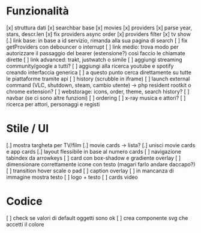 # Funzionalità
[x] struttura dati
[x] searchbar base
[x] movies
[x] providers
[x] parse year, stars, descr.len
[x] fix providers async order
[x] providers filter
[x] tv show
[.] link base: in base a id servizio, rimanda alla sua pagina di search
[ ] fix getProviders con debouncer o interrupt
[ ] link medio: trova modo per autorizzare il passaggio del bearer (estensione?) così faccio le chiamate dirette
[ ] link advanced: trakt, justwatch o simile
[ ] aggiungi streaming community/google a tutti?
[ ] aggiungi alla ricerca youtube e spotify creando interfaccia generica
[ ] a questo punto cerca direttamente su tutte le piattaforme tramite api
[ ] history (scrubble in iframe)
[ ] launch external command (VLC, shutdown, steam, cambio utente) -> php resident rootkit o chrome extension?
[ ] webstorage: icons, order, theme, search history?
[ ] navbar (se ci sono altre funzioni)
[ ] ordering
[ ] x-ray musica e attori?
[ ] ricerca per attori, personaggi e registi

# Stile / UI
[.] mostra targheta per TV/film
[.] movie cards -> lista?
[.] unisci movie cards e app cards
[.] layout flessibile in base al numero cards
[ ] navigazione tabindex da arrowkeys
[ ] card con box-shadow e gradiente overlay
[ ] dimensionare correttamente icone con testo (magari farlo andare daccapo?)
[ ] transition hover scale o pad
[ ] caption overlay
[ ] in mancanza di immagine mostra testo
[ ] logo + testo
[ ] cards video

# Codice
[ ] check se valori di default oggetti sono ok
[ ] crea componente svg che accetti il colore